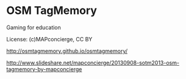 OSM TagMemory
============
Gaming for education


License: (c)MAPconcierge, CC BY 

http://osmtagmemory.github.io/osmtagmemory/

http://www.slideshare.net/mapconcierge/20130908-sotm2013-osm-tagmemory-by-mapconcierge
